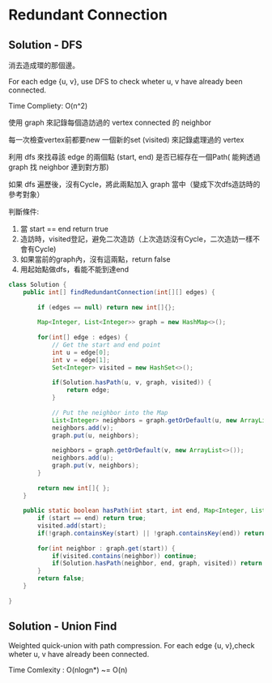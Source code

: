 # Redundant Connection 


## Solution - DFS
消去造成環的那個邊。

For each edge {u, v}, use DFS to check wheter u, v have already been connected.

Time Compliety: O(n^2)

使用 graph 來記錄每個造訪過的 vertex connected 的 neighbor

每一次檢查vertex前都要new 一個新的set (visited) 來記錄處理過的 vertex

利用 dfs 來找尋該 edge 的兩個點 (start, end) 是否已經存在一個Path( 能夠透過graph 找 neighbor 連到對方那)

如果 dfs 遍歷後，沒有Cycle，將此兩點加入 graph 當中（變成下次dfs造訪時的參考對象）

判斷條件:
1. 當 start == end  return true
2. 造訪時，visited登記，避免二次造訪（上次造訪沒有Cycle，二次造訪一樣不會有Cycle)
3. 如果當前的graph內，沒有這兩點，return false
4. 用起始點做dfs，看能不能到達end

```java
class Solution {
    public int[] findRedundantConnection(int[][] edges) {
        
        if (edges == null) return new int[]{};
        
        Map<Integer, List<Integer>> graph = new HashMap<>();
        
        for(int[] edge : edges) {
            // Get the start and end point
            int u = edge[0];
            int v = edge[1];
            Set<Integer> visited = new HashSet<>();
            
            if(Solution.hasPath(u, v, graph, visited)) {
                return edge;
            }
            
            // Put the neighbor into the Map
            List<Integer> neighbors = graph.getOrDefault(u, new ArrayList<>());
            neighbors.add(v);
            graph.put(u, neighbors);
            
            neighbors = graph.getOrDefault(v, new ArrayList<>());
            neighbors.add(u);
            graph.put(v, neighbors);
        }
        
        return new int[]{ };
    }
    
    public static boolean hasPath(int start, int end, Map<Integer, List<Integer>> graph, Set<Integer> visited) {
        if (start == end) return true;
        visited.add(start);
        if(!graph.containsKey(start) || !graph.containsKey(end)) return false;
        
        for(int neighbor : graph.get(start)) {
            if(visited.contains(neighbor)) continue;
            if(Solution.hasPath(neighbor, end, graph, visited)) return true;
        }
        return false;
    }
    
}
```

## Solution - Union Find
Weighted quick-union with path compression. 
For each edge {u, v},check wheter u, v have already been connected.

Time Comlexity : O(nlogn*) ~= O(n)